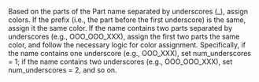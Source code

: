 Based on the parts of the Part name separated by underscores (_), assign colors. 
If the prefix (i.e., the part before the first underscore) is the same, 
assign it the same color. 
If the name contains two parts separated by underscores (e.g., OOO_OOO_XXX), 
assign the first two parts the same color, and follow the necessary logic for color assignment. 
Specifically, if the name contains one underscore (e.g., OOO_XXX), set num_underscores = 1; 
if the name contains two underscores (e.g., OOO_OOO_XXX), set num_underscores = 2, and so on.
